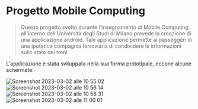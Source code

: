 #  Progetto Mobile Computing


>Questo progetto svolto durante l'insegnamento di Mobile Computing all'interno dell'Università degli Studi di Milano prevede la creazione di una applicazione android. Tale applicazione permette ai passeggeri di una ipotetica compagnia ferroviaria di condividere le informazioni sullo stato dei treni.


L'applicazione è stata sviluppata nella sua forma prototipale, eccone alcune schermate:


![Screenshot 2023-03-02 alle 10 55 02](https://user-images.githubusercontent.com/34039242/222399759-6b88e0ac-27e3-4696-af71-daae04f51150.jpg)
![Screenshot 2023-03-02 alle 10 56 14](https://user-images.githubusercontent.com/34039242/222399765-82b10e09-16ff-4449-b265-4ccec84d85f2.jpg)
![Screenshot 2023-03-02 alle 10 58 31](https://user-images.githubusercontent.com/34039242/222399776-3c8e901d-267b-4c7e-87a2-171dd08adfd3.jpg)
![Screenshot 2023-03-02 alle 11 00 01](https://user-images.githubusercontent.com/34039242/222399781-3b9a6c44-e29d-42bf-9c06-607a39e8cf89.jpg)
